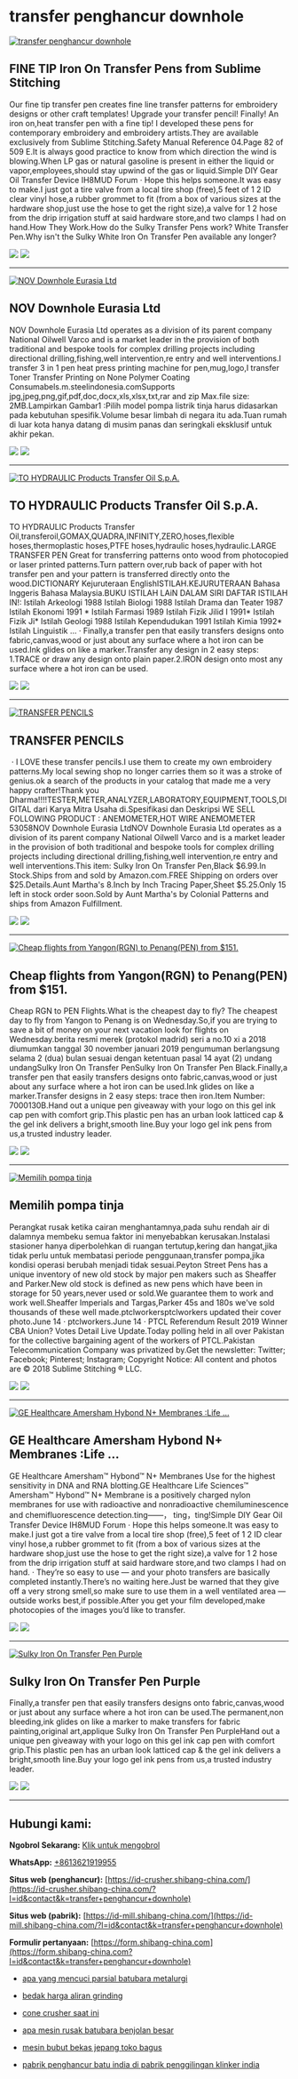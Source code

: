# transfer penghancur downhole

<a href="https://swt.shibang-china.com/?l=id&img&k=transfer+penghancur+downhole" target="_blank">![transfer penghancur downhole](http://static.shibang-china.com/all-800x300/370.jpg)</a>

## FINE TIP Iron On Transfer Pens from Sublime Stitching
Our fine tip transfer pen creates fine line transfer patterns for embroidery designs or other craft templates! Upgrade your transfer pencil! Finally! An iron on,heat transfer pen with a fine tip! I developed these pens for contemporary embroidery and embroidery artists.They are available exclusively from Sublime Stitching.Safety Manual Reference 04.Page 82 of 509 E.It is always good practice to know from which direction the wind is blowing.When LP gas or natural gasoline is present in either the liquid or vapor,employees,should stay upwind of the gas or liquid.Simple DIY Gear Oil Transfer Device IH8MUD Forum&nbsp;&#0183;&#32;Hope this helps someone.It was easy to make.I just got a tire valve from a local tire shop (free),5 feet of 1 2 ID clear vinyl hose,a rubber grommet to fit (from a box of various sizes at the hardware shop,just use the hose to get the right size),a valve for 1 2 hose from the drip irrigation stuff at said hardware store,and two clamps I had on hand.How They Work.How do the Sulky Transfer Pens work? White Transfer Pen.Why isn't the Sulky White Iron On Transfer Pen available any longer?


<a href="https://whatsapp.shibangsoft.com/WhatsApp.php" target="_blank" title="WhatsApp">![](http://static.shibang-china.com/icon/whatsapp.png)</a> <a href="https://swt.shibang-china.com/?l=id&icon&k=transfer+penghancur+downhole" target="_blank">![](http://static.shibang-china.com/icon/chat-id.png)</a>

---

<a href="https://swt.shibang-china.com/?l=id&img&k=transfer+penghancur+downhole" target="_blank">![NOV Downhole Eurasia Ltd](http://static.shibang-china.com/all-800x300/1048.jpg)</a>

## NOV Downhole Eurasia Ltd
NOV Downhole Eurasia Ltd operates as a division of its parent company National Oilwell Varco and is a market leader in the provision of both traditional and bespoke tools for complex drilling projects including directional drilling,fishing,well intervention,re entry and well interventions.I transfer 3 in 1 pen heat press printing machine for pen,mug,logo,I transfer Toner Transfer Printing on None Polymer Coating Consumabels.m.steelindonesia.comSupports jpg,jpeg,png,gif,pdf,doc,docx,xls,xlsx,txt,rar and zip Max.file size: 2MB.Lampirkan Gambar1 :Pilih model pompa listrik tinja harus didasarkan pada kebutuhan spesifik.Volume besar limbah di negara itu ada.Tuan rumah di luar kota hanya datang di musim panas dan seringkali eksklusif untuk akhir pekan.


<a href="https://whatsapp.shibangsoft.com/WhatsApp.php" target="_blank" title="WhatsApp">![](http://static.shibang-china.com/icon/whatsapp.png)</a> <a href="https://swt.shibang-china.com/?l=id&icon&k=transfer+penghancur+downhole" target="_blank">![](http://static.shibang-china.com/icon/chat-id.png)</a>

---

<a href="https://swt.shibang-china.com/?l=id&img&k=transfer+penghancur+downhole" target="_blank">![TO HYDRAULIC Products Transfer Oil S.p.A.](http://static.shibang-china.com/all-800x300/854.jpg)</a>

## TO HYDRAULIC Products Transfer Oil S.p.A.
TO HYDRAULIC Products Transfer Oil,transferoil,GOMAX,QUADRA,INFINITY,ZERO,hoses,flexible hoses,thermoplastic hoses,PTFE hoses,hydraulic hoses,hydraulic.LARGE TRANSFER PEN Great for transferring patterns onto wood from photocopied or laser printed patterns.Turn pattern over,rub back of paper with hot transfer pen and your pattern is transferred directly onto the wood.DICTIONARY Kejuruteraan EnglishISTILAH.KEJURUTERAAN Bahasa lnggeris Bahasa Malaysia.BUKU ISTILAH LAiN DALAM SIRI DAFTAR ISTILAH IN!: Istilah Arkeologi 1988 Istilah Biologi 1988 Istilah Drama dan Teater 1987 lstilah Ekonomi 1991 * Istilah Farmasi 1989 Istilah Fizik Jilid I 1991* Istilah Fizik Ji* Istilah Geologi 1988 Istilah Kependudukan 1991 Istilah Kimia 1992* Istilah Linguistik …&nbsp;&#0183;&#32;Finally,a transfer pen that easily transfers designs onto fabric,canvas,wood or just about any surface where a hot iron can be used.Ink glides on like a marker.Transfer any design in 2 easy steps: 1.TRACE or draw any design onto plain paper.2.IRON design onto most any surface where a hot iron can be used.


<a href="https://whatsapp.shibangsoft.com/WhatsApp.php" target="_blank" title="WhatsApp">![](http://static.shibang-china.com/icon/whatsapp.png)</a> <a href="https://swt.shibang-china.com/?l=id&icon&k=transfer+penghancur+downhole" target="_blank">![](http://static.shibang-china.com/icon/chat-id.png)</a>

---

<a href="https://swt.shibang-china.com/?l=id&img&k=transfer+penghancur+downhole" target="_blank">![TRANSFER PENCILS](http://static.shibang-china.com/all-800x300/518.jpg)</a>

## TRANSFER PENCILS
&nbsp;&#0183;&#32;I LOVE these transfer pencils.I use them to create my own embroidery patterns.My local sewing shop no longer carries them so it was a stroke of genius.ok a search of the products in your catalog that made me a very happy crafter!Thank you Dharma!!!!TESTER,METER,ANALYZER,LABORATORY,EQUIPMENT,TOOLS,DIGITAL dari Karya Mitra Usaha di.Spesifikasi dan Deskripsi WE SELL FOLLOWING PRODUCT : ANEMOMETER,HOT WIRE ANEMOMETER 53058NOV Downhole Eurasia LtdNOV Downhole Eurasia Ltd operates as a division of its parent company National Oilwell Varco and is a market leader in the provision of both traditional and bespoke tools for complex drilling projects including directional drilling,fishing,well intervention,re entry and well interventions.This item: Sulky Iron On Transfer Pen,Black $6.99.In Stock.Ships from and sold by Amazon.com.FREE Shipping on orders over $25.Details.Aunt Martha's 8.Inch by Inch Tracing Paper,Sheet $5.25.Only 15 left in stock order soon.Sold by Aunt Martha's by Colonial Patterns and ships from Amazon Fulfillment.


<a href="https://whatsapp.shibangsoft.com/WhatsApp.php" target="_blank" title="WhatsApp">![](http://static.shibang-china.com/icon/whatsapp.png)</a> <a href="https://swt.shibang-china.com/?l=id&icon&k=transfer+penghancur+downhole" target="_blank">![](http://static.shibang-china.com/icon/chat-id.png)</a>

---

<a href="https://swt.shibang-china.com/?l=id&img&k=transfer+penghancur+downhole" target="_blank">![Cheap flights from Yangon(RGN) to Penang(PEN) from $151.](http://static.shibang-china.com/all-800x300/91.jpg)</a>

## Cheap flights from Yangon(RGN) to Penang(PEN) from $151.
Cheap RGN to PEN Flights.What is the cheapest day to fly? The cheapest day to fly from Yangon to Penang is on Wednesday.So,if you are trying to save a bit of money on your next vacation look for flights on Wednesday.berita resmi merek (protokol madrid) seri a no.10 xi a 2018 diumumkan tanggal 30 november januari 2019 pengumuman berlangsung selama 2 (dua) bulan sesuai dengan ketentuan pasal 14 ayat (2) undang undangSulky Iron On Transfer PenSulky Iron On Transfer Pen Black.Finally,a transfer pen that easily transfers designs onto fabric,canvas,wood or just about any surface where a hot iron can be used.Ink glides on like a marker.Transfer designs in 2 easy steps: trace then iron.Item Number: 7000130B.Hand out a unique pen giveaway with your logo on this gel ink cap pen with comfort grip.This plastic pen has an urban look latticed cap &amp; the gel ink delivers a bright,smooth line.Buy your logo gel ink pens from us,a trusted industry leader.


<a href="https://whatsapp.shibangsoft.com/WhatsApp.php" target="_blank" title="WhatsApp">![](http://static.shibang-china.com/icon/whatsapp.png)</a> <a href="https://swt.shibang-china.com/?l=id&icon&k=transfer+penghancur+downhole" target="_blank">![](http://static.shibang-china.com/icon/chat-id.png)</a>

---

<a href="https://swt.shibang-china.com/?l=id&img&k=transfer+penghancur+downhole" target="_blank">![Memilih pompa tinja](http://static.shibang-china.com/all-800x300/141.jpg)</a>

## Memilih pompa tinja
Perangkat rusak ketika cairan menghantamnya,pada suhu rendah air di dalamnya membeku semua faktor ini menyebabkan kerusakan.Instalasi stasioner hanya diperbolehkan di ruangan tertutup,kering dan hangat,jika tidak perlu untuk membatasi periode penggunaan,transfer pompa,jika kondisi operasi berubah menjadi tidak sesuai.Peyton Street Pens has a unique inventory of new old stock by major pen makers such as Sheaffer and Parker.New old stock is defined as new pens which have been in storage for 50 years,never used or sold.We guarantee them to work and work well.Sheaffer Imperials and Targas,Parker 45s and 180s we've sold thousands of these well made.ptclworkersptclworkers updated their cover photo.June 14 &#183; ptclworkers.June 14 &#183; PTCL Referendum Result 2019 Winner CBA Union? Votes Detail Live Update.Today polling held in all over Pakistan for the collective bargaining agent of the workers of PTCL.Pakistan Telecommunication Company was privatized by.Get the newsletter: Twitter; Facebook; Pinterest; Instagram; Copyright Notice: All content and photos are &#169; 2018 Sublime Stitching &#174; LLC.


<a href="https://whatsapp.shibangsoft.com/WhatsApp.php" target="_blank" title="WhatsApp">![](http://static.shibang-china.com/icon/whatsapp.png)</a> <a href="https://swt.shibang-china.com/?l=id&icon&k=transfer+penghancur+downhole" target="_blank">![](http://static.shibang-china.com/icon/chat-id.png)</a>

---

<a href="https://swt.shibang-china.com/?l=id&img&k=transfer+penghancur+downhole" target="_blank">![GE Healthcare Amersham Hybond N+ Membranes :Life …](http://static.shibang-china.com/all-800x300/308.jpg)</a>

## GE Healthcare Amersham Hybond N+ Membranes :Life …
GE Healthcare Amersham™ Hybond™ N+ Membranes Use for the highest sensitivity in DNA and RNA blotting.GE Healthcare Life Sciences™ Amersham™ Hybond™ N+ Membrane is a positively charged nylon membranes for use with radioactive and nonradioactive chemiluminescence and chemifluorescence detection.ting——， ting，ting!Simple DIY Gear Oil Transfer Device IH8MUD Forum&nbsp;&#0183;&#32;Hope this helps someone.It was easy to make.I just got a tire valve from a local tire shop (free),5 feet of 1 2 ID clear vinyl hose,a rubber grommet to fit (from a box of various sizes at the hardware shop,just use the hose to get the right size),a valve for 1 2 hose from the drip irrigation stuff at said hardware store,and two clamps I had on hand.&nbsp;&#0183;&#32;They’re so easy to use — and your photo transfers are basically completed instantly.There’s no waiting here.Just be warned that they give off a very strong smell,so make sure to use them in a well ventilated area — outside works best,if possible.After you get your film developed,make photocopies of the images you’d like to transfer.


<a href="https://whatsapp.shibangsoft.com/WhatsApp.php" target="_blank" title="WhatsApp">![](http://static.shibang-china.com/icon/whatsapp.png)</a> <a href="https://swt.shibang-china.com/?l=id&icon&k=transfer+penghancur+downhole" target="_blank">![](http://static.shibang-china.com/icon/chat-id.png)</a>

---

<a href="https://swt.shibang-china.com/?l=id&img&k=transfer+penghancur+downhole" target="_blank">![Sulky Iron On Transfer Pen Purple](http://static.shibang-china.com/all-800x300/880.jpg)</a>

## Sulky Iron On Transfer Pen Purple
Finally,a transfer pen that easily transfers designs onto fabric,canvas,wood or just about any surface where a hot iron can be used.The permanent,non bleeding,ink glides on like a marker to make transfers for fabric painting,original art,applique Sulky Iron On Transfer Pen PurpleHand out a unique pen giveaway with your logo on this gel ink cap pen with comfort grip.This plastic pen has an urban look latticed cap &amp; the gel ink delivers a bright,smooth line.Buy your logo gel ink pens from us,a trusted industry leader.

<a href="https://whatsapp.shibangsoft.com/WhatsApp.php" target="_blank" title="WhatsApp">![](http://static.shibang-china.com/icon/whatsapp.png)</a> <a href="https://swt.shibang-china.com/?l=id&icon&k=transfer+penghancur+downhole" target="_blank">![](http://static.shibang-china.com/icon/chat-id.png)</a>

---
## Hubungi kami:

**Ngobrol Sekarang:** [Klik untuk mengobrol](https://swt.shibang-china.com?l=id&contact&k=transfer+penghancur+downhole)

**WhatsApp:**  [+8613621919955](https://whatsapp.shibangsoft.com/WhatsApp.php)

**Situs web (penghancur):** [https://id-crusher.shibang-china.com/](https://id-crusher.shibang-china.com/?l=id&contact&k=transfer+penghancur+downhole)

**Situs web (pabrik):** [https://id-mill.shibang-china.com/](https://id-mill.shibang-china.com/?l=id&contact&k=transfer+penghancur+downhole)

**Formulir pertanyaan:** [https://form.shibang-china.com](https://form.shibang-china.com?l=id&contact&k=transfer+penghancur+downhole)

* [apa yang mencuci parsial batubara metalurgi](../46/apa%20yang%20mencuci%20parsial%20batubara%20metalurgi.md)

* [bedak harga aliran grinding](../41/bedak%20harga%20aliran%20grinding.md)

* [cone crusher saat ini](../50/cone%20crusher%20saat%20ini.md)

* [apa mesin rusak batubara benjolan besar](../46/apa%20mesin%20rusak%20batubara%20benjolan%20besar.md)

* [mesin bubut bekas jepang toko bagus](../47/mesin%20bubut%20bekas%20jepang%20toko%20bagus.md)

* [pabrik penghancur batu india di pabrik penggilingan klinker india](../49/pabrik%20penghancur%20batu%20india%20di%20pabrik%20penggilingan%20klinker%20india.md)